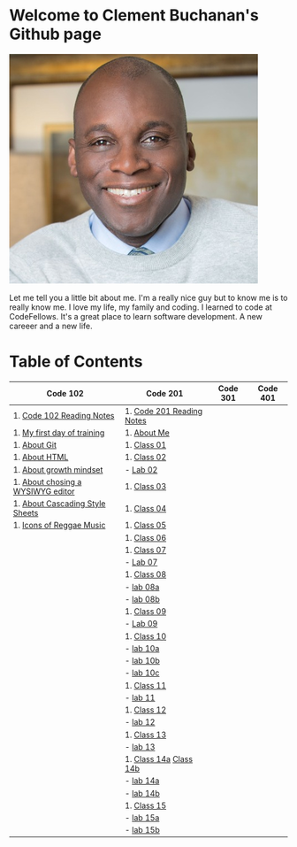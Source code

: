 # Welcome to Clement Buchanan's Github page

![image](images/Buchanan_Clement1.jpg) 

Let me tell you a little bit about me. I'm a really nice guy but to know me is to really know me. I love my life, my family and coding. I learned to code at CodeFellows. It's a great place to learn software development. A new careeer and a new life.

# Table of Contents

| Code 102                                          | Code 201                                         | Code 301 | Code 401 |
|---------------------------------------------------------------------|--------------------------------------------------------------------|----------------------------|----------------------------|
| 1. [Code 102 Reading Notes](README.md)                              | 1. [Code 201 Reading Notes](code201Notes.md)                       |                            |                            |
| 1. [My first day of training](training.md)                          | 1. [About Me](aboutMe.html)                                        |                            |                            |
| 1. [About Git](about_git.md)                                        | 1. [Class 01](code201Class01.md)                                   |                            |                            |
| 1. [About HTML](html.md)                                            | 1. [Class 02](code201Class02.md)                                   |                            |                            |
| 1. [About growth mindset](mindset.md)                               | - [Lab 02](https://clementbuchanan.github.io/201project/)          |                            |                            |
| 1. [About chosing a WYSIWYG editor](wysiwyg.md)                     | 1. [Class 03](code201Class03.md)                                   |                            |                            |
| 1. [About Cascading Style Sheets](css.md)                           | 1. [Class 04](code201Class04.md)                                   |                            |                            |
| 1. [Icons of Reggae Music](https://clementbuchanan.github.io/music) | 1. [Class 05](code201Class05.md)                                   |                            |                            |
|                                                                     | 1. [Class 06](code201Class06.md)                                   |                            |                            |
|                                                                     | 1. [Class 07](code201Class07.md)                                   |                            |                            |
|                                                                     | - [Lab 07](https://github.com/ClementBuchanan/salmon-cookies)      |                            |                            |
|                                                                     | 1. [Class 08](code201Class08.md)                                   |                            |                            |
|                                                                     | - [lab 08a](lab08a.md)                                             |                            |                            |
|                                                                     | - [lab 08b](lab08b.md)                                             |                            |                            |
|                                                                     | 1. [Class 09](code201Class09.md)                                   |                            |                            |
|                                                                     | - [Lab 09](lab09.md)                                               |                            |                            |
|                                                                     | 1. [Class 10](code201Class10.md)                                   |                            |                            |
|                                                                     | - [lab 10a](Lab10a.md)                                             |                            |                            |
|                                                                     | - [lab 10b](Lab10b.md)                                             |                            |                            |
|                                                                     | - [lab 10c](Lab10c.md)                                             |                            |                            |
|                                                                     | 1. [Class 11](code201Class11.md)                                   |                            |                            |
|                                                                     | - [lab 11](lab11.md)                                               |                            |                            |
|                                                                     | 1. [Class 12](code201Class12.md)                                   |                            |                            |
|                                                                     | - [lab 12](https://clementbuchanan.github.io/BusMall/)             |                            |                            |
|                                                                     | 1. [Class 13](code201Class13.md)                                   |                            |                            |
|                                                                     | - [lab 13](lab13.md)                                               |                            |                            |
|                                                                     | 1. [Class 14a](code201Class14a.md) [Class 14b](code201Class14b.md) |                            |                            |
|                                                                     | - [lab 14a](lab14.md)                                              |                            |                            |
|                                                                     | - [lab 14b](lab14b.md)                                             |                            |                            |
|                                                                     | 1. [Class 15](code20Class15.md)                                    |                            |                            |
|                                                                     | - [lab 15a](lab15a.md)                                             |                            |                            |
|                                                                     | - [lab 15b](lab15b.md)                                             |                            |                            |
